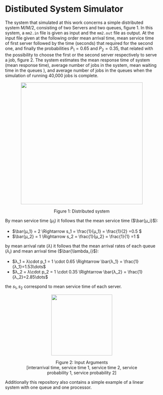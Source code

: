 # Distibuted System Simulator

The system that simulated at this work concerns a simple distributed system M/M/2, consisting of two Servers and two queues, figure 1. In this system, a `mm2.in` file is given as input and the `mm2.out` file as output. At the input file given at the following order mean arrival time,  mean service time of first server followed by the time (seconds) that required for the second one, and finally the probabilities $P_1 = 0.65$ and $P_2=0.35$, that related with the possibility to choose the first or the second server respectively to serve a job, figure 2. The system estimates the mean response time of system (mean response time), average number of jobs in the system, mean waiting time in the queues ), and average number of jobs in the queues when the simulation of running 40,000 jobs is complete.

<figure>
  <p style="text-align:center">
  <img  style="height:10vh" src="/Users/rizos/Library/Application Support/typora-user-images/Στιγμιότυπο 2022-05-19, 3.32.32 μμ.png">
  </p>
  <figcaption align="center">Figure 1: Distributed system</figcaption>
</figure>

By mean service time ($μ_i$) it follows that the mean service time  ($\bar{μ_i}$):

* $\bar{μ_1} = 2 \Rightarrow s_1 = \frac{1}{μ_1} = \frac{1}{2} =0.5 $ 
* $\bar{μ_2} = 1 \Rightarrow s_2 = \frac{1}{μ_2} = \frac{1}{1} =1 $ 

by mean arrival rate ($λ$) it follows that the mean arrival rates of each queue ($λ_i$) and mean arrival time ($\bar{\lambda_i}$):

* $λ_1 = λ\cdot p_1 = 1 \cdot 0.65 \Rightarrow \bar{λ_1} = \frac{1}{λ_1}=1.53\dots$
* $λ_2 = λ\cdot p_2 = 1 \cdot 0.35 \Rightarrow \bar{λ_2} = \frac{1}{λ_2}=2.85\dots$

the $s_1, s_2$ correspond to mean service time of each server.

<figure>
  <p style="text-align:center">
  <img style="height:5vh" src="/Users/rizos/Library/Application Support/typora-user-images/Στιγμιότυπο 2022-05-19, 4.00.52 μμ.png">
  </p>
  <figcaption align="center">Figure 2: Input Arguments <br/> [interarrival time, service time 1, service time 2, service probability 1, service probability 2]</figcaption>
</figure>

Additionally this repository also contains a simple example of a linear system with one queue and one processor.